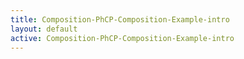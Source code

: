 ```yaml
---
title: Composition-PhCP-Composition-Example-intro
layout: default
active: Composition-PhCP-Composition-Example-intro
---
```



